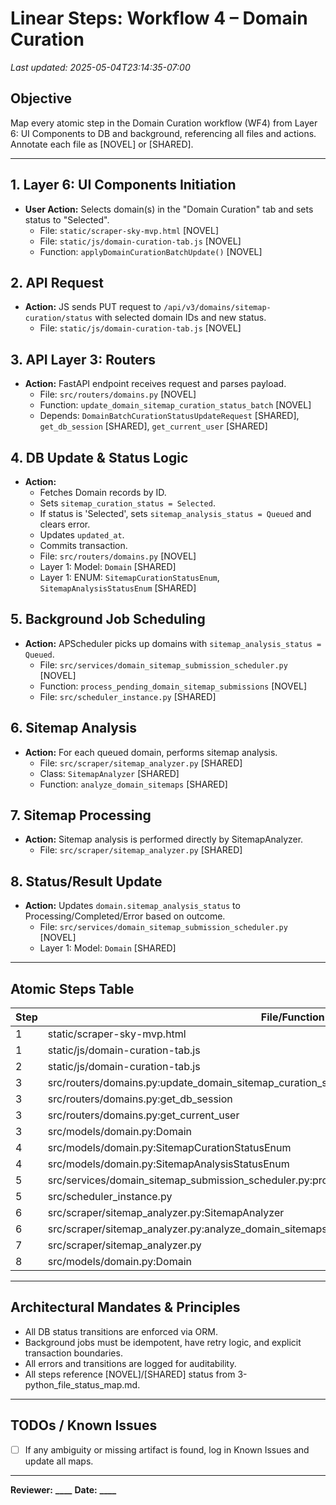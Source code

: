 # Linear Steps: Workflow 4 – Domain Curation

_Last updated: 2025-05-04T23:14:35-07:00_

## Objective

Map every atomic step in the Domain Curation workflow (WF4) from Layer 6: UI Components to DB and background, referencing all files and actions. Annotate each file as [NOVEL] or [SHARED].

---

## 1. Layer 6: UI Components Initiation

- **User Action:** Selects domain(s) in the "Domain Curation" tab and sets status to "Selected".
  - File: `static/scraper-sky-mvp.html` [NOVEL]
  - File: `static/js/domain-curation-tab.js` [NOVEL]
  - Function: `applyDomainCurationBatchUpdate()` [NOVEL]

## 2. API Request

- **Action:** JS sends PUT request to `/api/v3/domains/sitemap-curation/status` with selected domain IDs and new status.
  - File: `static/js/domain-curation-tab.js` [NOVEL]

## 3. API Layer 3: Routers

- **Action:** FastAPI endpoint receives request and parses payload.
  - File: `src/routers/domains.py` [NOVEL]
  - Function: `update_domain_sitemap_curation_status_batch` [NOVEL]
  - Depends: `DomainBatchCurationStatusUpdateRequest` [SHARED], `get_db_session` [SHARED], `get_current_user` [SHARED]

## 4. DB Update & Status Logic

- **Action:**
  - Fetches Domain records by ID.
  - Sets `sitemap_curation_status = Selected`.
  - If status is 'Selected', sets `sitemap_analysis_status = Queued` and clears error.
  - Updates `updated_at`.
  - Commits transaction.
  - File: `src/routers/domains.py` [NOVEL]
  - Layer 1: Model: `Domain` [SHARED]
  - Layer 1: ENUM: `SitemapCurationStatusEnum`, `SitemapAnalysisStatusEnum` [SHARED]

## 5. Background Job Scheduling

- **Action:** APScheduler picks up domains with `sitemap_analysis_status = Queued`.
  - File: `src/services/domain_sitemap_submission_scheduler.py` [NOVEL]
  - Function: `process_pending_domain_sitemap_submissions` [NOVEL]
  - File: `src/scheduler_instance.py` [SHARED]

## 6. Sitemap Analysis

- **Action:** For each queued domain, performs sitemap analysis.
  - File: `src/scraper/sitemap_analyzer.py` [SHARED]
  - Class: `SitemapAnalyzer` [SHARED]
  - Function: `analyze_domain_sitemaps` [SHARED]

## 7. Sitemap Processing

- **Action:** Sitemap analysis is performed directly by SitemapAnalyzer.
  - File: `src/scraper/sitemap_analyzer.py` [SHARED]

## 8. Status/Result Update

- **Action:** Updates `domain.sitemap_analysis_status` to Processing/Completed/Error based on outcome.
  - File: `src/services/domain_sitemap_submission_scheduler.py` [NOVEL]
  - Layer 1: Model: `Domain` [SHARED]

---

## Atomic Steps Table

| Step | File/Function                                                                                  | Annotation |
| ---- | ---------------------------------------------------------------------------------------------- | ---------- |
| 1    | static/scraper-sky-mvp.html                                                                    | [NOVEL]    |
| 1    | static/js/domain-curation-tab.js                                                               | [NOVEL]    |
| 2    | static/js/domain-curation-tab.js                                                               | [NOVEL]    |
| 3    | src/routers/domains.py:update_domain_sitemap_curation_status_batch                             | [NOVEL]    |
| 3    | src/routers/domains.py:get_db_session                                                          | [SHARED]   |
| 3    | src/routers/domains.py:get_current_user                                                        | [SHARED]   |
| 3    | src/models/domain.py:Domain                                                                    | [SHARED]   |
| 4    | src/models/domain.py:SitemapCurationStatusEnum                                                 | [SHARED]   |
| 4    | src/models/domain.py:SitemapAnalysisStatusEnum                                                 | [SHARED]   |
| 5    | src/services/domain_sitemap_submission_scheduler.py:process_pending_domain_sitemap_submissions | [NOVEL]    |
| 5    | src/scheduler_instance.py                                                                      | [SHARED]   |
| 6    | src/scraper/sitemap_analyzer.py:SitemapAnalyzer                                               | [SHARED]   |
| 6    | src/scraper/sitemap_analyzer.py:analyze_domain_sitemaps                                       | [SHARED]   |
| 7    | src/scraper/sitemap_analyzer.py                                                               | [SHARED]   |
| 8    | src/models/domain.py:Domain                                                                    | [SHARED]   |

---

## Architectural Mandates & Principles

- All DB status transitions are enforced via ORM.
- Background jobs must be idempotent, have retry logic, and explicit transaction boundaries.
- All errors and transitions are logged for auditability.
- All steps reference [NOVEL]/[SHARED] status from 3-python_file_status_map.md.

---

## TODOs / Known Issues

- [ ] If any ambiguity or missing artifact is found, log in Known Issues and update all maps.

---

**Reviewer:** ********\_\_\_\_********
**Date:** **********\_\_\_\_**********
